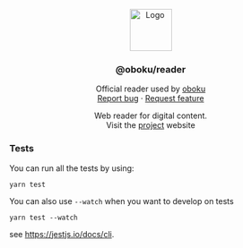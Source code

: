 <p align="center">
  <a 
  href="https://github.com/mbret/oboku">
    <img src="https://user-images.githubusercontent.com/1911240/99893449-bca35e00-2cc3-11eb-88c1-80b3190eb620.png" alt="Logo" width="75" height="75">
  </a>

  <h3 align="center">@oboku/reader</h3>

  <p align="center">
    Official reader used by <a href="https://oboku.me">oboku</a>
    <br>
    <a href="https://github.com/mbret/oboku-reader/issues/new">Report bug</a>
    ·
    <a href="https://github.com/mbret/oboku-reader/issues/new">Request feature</a>
  </p>

  <p align="center">
    Web reader for digital content.
    <br>
    Visit the <a href="https://oboku-reader-doc.vercel.app/">project</a> website
  </p>
</p>

### Tests
You can run all the tests by using:

```
yarn test
```

You can also use `--watch` when you want to develop on tests

```
yarn test --watch
```

see https://jestjs.io/docs/cli.